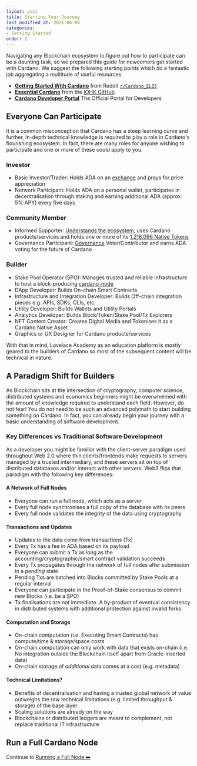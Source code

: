 ```yaml
---
layout: post
title: Starting Your Journey
last_modified_at: 2021-06-08
categories:
- Getting Started
order: 2
---
```


Navigating any Blockchain ecosystem to figure out how to participate can be a daunting task, so we prepared this guide for newcomers get started with Cardano. We suggest the following starting points which do a fantastic job aggregating a multitude of useful resources:
- [**Getting Started With Cardano**](https://www.reddit.com/r/Cardano_ELI5/wiki/index#wiki_getting_started_with_cardano) from Reddit [`r/Cardano_ELI5`](https://www.reddit.com/r/Cardano_ELI5)
- [**Essential Cardano**](https://github.com/input-output-hk/essential-cardano/blob/main/essential-cardano-list.md) from the [IOHK GitHub](https://github.com/input-output-hk)
- [**Cardano Developer Portal**](https://developers.cardano.org/) The Official Portal for Developers

## Everyone Can Participate
It is a common misconception that Cardano has a steep learning curve and further, in-depth technical knowledge is required to play a role in Cardano's flourishing ecosystem. In fact, there are many roles for anyone wishing to participate and one or more of these could apply to you. 

### Investor
- Basic Investor/Trader: Holds ADA on an [exchange](https://coinmarketcap.com/currencies/cardano/markets/) and prays for price appreciation 
- Network Participant: Holds ADA on a personal wallet, participates in decentralisation through staking and earning additional ADA (approx. 5% APY) every five days

### Community Member
- Informed Supporter: [Understands the ecosystem](https://github.com/input-output-hk/essential-cardano/blob/main/essential-cardano-list.md), uses Cardano products/services and holds one or more of its [1,218,096 Native Tokens](https://pool.pm/tokens)
- Governance Participant: [Governance](https://cardano.org/governance/) Voter/Contributor and earns ADA voting for the future of Cardano

### Builder
- Stake Pool Operator (SPO): Manages trusted and reliable infrastructure to host a block-producing [cardano-node](https://github.com/input-output-hk/cardano-node/)
- DApp Developer: Builds On-chain Smart Contracts
- Infrastructure and Integration Developer: Builds Off-chain integration pieces e.g. APIs, SDKs, CLIs, etc.
- Utility Developer: Builds Wallets and Utility Portals
- Analytics Developer: Builds Block/Token/Stake Pool/Tx Explorers 
- NFT Content Creator: Creates Digital Media and Tokenises it as a Cardano Native Asset
- Graphics or UX Designer for Cardano products/services

With that in mind, Lovelace Academy as an education platform is mostly geared to the builders of Cardano so most of the subsequent content will be technical in nature. 

## A Paradigm Shift for Builders
As Blockchain sits at the intersection of cryptography, computer science, distributed systems and economics beginners might be overwhelmed with the amount of knowledge required to understand each field. However, do not fear! You do not need to be such an advanced polymath to start building something on Cardano. In fact, you can already begin your journey with a basic understanding of software development.

### Key Differences vs Traditional Software Development
As a developer you might be familiar with the client-server paradigm used throughout Web 2.0 where thin clients/frontends make requests to servers managed by a trusted intermediary, and these servers sit on top of distributed databases and/or interact with other servers. Web3 flips that paradigm with the following key differences:

#### A Network of Full Nodes
- Everyone can run a full node, which acts as a server
- Every full node synchronises a full copy of the database with its peers
- Every full node validates the integrity of the data using cryptography

#### Transactions and Updates
- Updates to the data come from transactions (Tx)
- Every Tx has a fee in ADA based on its payload
- Everyone can submit a Tx as long as the accounting/cryptographic/smart contract validation succeeds
- Every Tx propagates through the network of full nodes after submission in a _pending_ state
- Pending Txs are batched into Blocks committed by Stake Pools at a regular interval
- Everyone can participate in the Proof-of-Stake consensus to commit new Blocks (i.e. be a SPO)
- Tx finalisations are not immediate. A by-product of eventual consistency in distributed systems with additional protection against invalid forks

#### Computation and Storage
- On-chain computation (i.e. Executing Smart Contracts) has compute/time & storage/space costs 
- On-chain computation can only work with data that exists on-chain (i.e. No integration outside the Blockchain itself apart from Oracle-inserted data)
- On-chain storage of _additional_ data comes at a cost (e.g. metadata)

#### Technical Limitations?
- Benefits of decentralisation and having a trusted global network of value outweighs the raw technical limitations (e.g. limited throughput & storage) of the base layer
- Scaling solutions are already on the way
- Blockchains or distributed ledgers are meant to complement, not replace traditional IT infrastructure

## Run a Full Cardano Node

Continue to [Running a Full Node ➡️](https://learn.lovelace.academy/getting-started/running-a-full-node/)